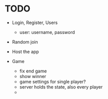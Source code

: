# TODO

- Login, Register, Users
  - user: username, password
- Random join
- Host the app

- Game
  - fix end game
  - show winner
  - game settings for single player?
  - server holds the state, also every player
  - 
